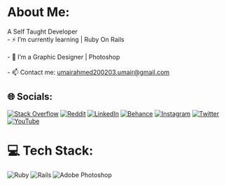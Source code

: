 # About Me:
A Self Taught Developer<br>- ⚡ I’m currently learning | Ruby On Rails<br><br>- 🌱 I’m a Graphic Designer | Photoshop<br><br>- 📫 Contact me: umairahmed200203.umair@gmail.com


## 🌐 Socials:
 
 
 
 
[![Stack Overflow](https://img.shields.io/badge/-Stackoverflow-FE7A16?logo=stack-overflow&logoColor=white)](https://stackoverflow.com/users/20214145) [![Reddit](https://img.shields.io/badge/Reddit-%23FF4500.svg?logo=Reddit&logoColor=white)](https://reddit.com/user/umair_ah) [![LinkedIn](https://img.shields.io/badge/LinkedIn-%230077B5.svg?logo=linkedin&logoColor=white)](https://linkedin.com/in/umair-ahmed-70825b239) [![Behance](https://img.shields.io/badge/Behance-1769ff?logo=behance&logoColor=white)](https://behance.net/Zemotic) [![Instagram](https://img.shields.io/badge/Instagram-%23E4405F.svg?logo=Instagram&logoColor=white)](https://instagram.com/umair__ah) [![Twitter](https://img.shields.io/badge/Twitter-%231DA1F2.svg?logo=Twitter&logoColor=white)](https://twitter.com/Zemotic) [![YouTube](https://img.shields.io/badge/YouTube-%23FF0000.svg?logo=YouTube&logoColor=white)](https://youtube.com/@Zemotic)
 
 

# 💻 Tech Stack:
![Ruby](https://img.shields.io/badge/ruby-%23CC342D.svg?style=for-the-badge&logo=ruby&logoColor=white) ![Rails](https://img.shields.io/badge/rails-%23CC0000.svg?style=for-the-badge&logo=ruby-on-rails&logoColor=white) ![Adobe Photoshop](https://img.shields.io/badge/adobephotoshop-%2331A8FF.svg?style=for-the-badge&logo=adobephotoshop&logoColor=white)





